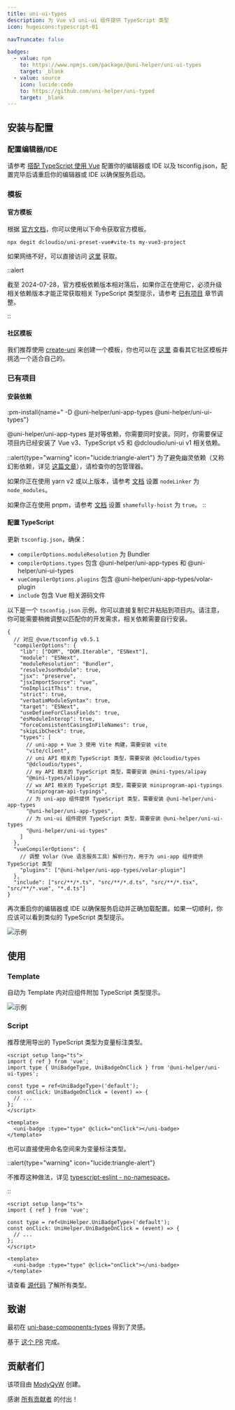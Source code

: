 ```yaml
---
title: uni-ui-types
description: 为 Vue v3 uni-ui 组件提供 TypeScript 类型
icon: hugeicons:typescript-01

navTruncate: false

badges:
  - value: npm
    to: https://www.npmjs.com/package/@uni-helper/uni-ui-types
    target: _blank
  - value: source
    icon: lucide:code
    to: https://github.com/uni-helper/uni-typed
    target: _blank
---
```


## 安装与配置

### 配置编辑器/IDE

请参考 [搭配 TypeScript 使用 Vue](https://cn.vuejs.org/guide/typescript/overview.html) 配置你的编辑器或 IDE 以及 tsconfig.json，配置完毕后请重启你的编辑器或 IDE 以确保服务启动。

### 模板

#### 官方模板

根据 [官方文档](https://uniapp.dcloud.net.cn/quickstart-cli.html)，你可以使用以下命令获取官方模板。

```shell
npx degit dcloudio/uni-preset-vue#vite-ts my-vue3-project
```

如果网络不好，可以直接访问 [这里](https://gitee.com/dcloud/uni-preset-vue/repository/archive/vite-ts.zip) 获取。

::alert

截至 2024-07-28，官方模板依赖版本相对落后，如果你正在使用它，必须升级相关依赖版本才能正常获取相关 TypeScript 类型提示，请参考 [已有项目](#已有项目) 章节调整。

::

#### 社区模板

我们推荐使用 [create-uni](/create-uni) 来创建一个模板，你也可以在 [这里](https://github.com/uni-helper/awesome-uni-app#%E6%A8%A1%E6%9D%BF) 查看其它社区模板并挑选一个适合自己的。

### 已有项目

#### 安装依赖

:pm-install{name=" -D @uni-helper/uni-app-types @uni-helper/uni-ui-types"}

@uni-helper/uni-app-types 是对等依赖，你需要同时安装。同时，你需要保证项目内已经安装了 Vue v3、TypeScript v5 和 @dcloudio/uni-ui v1 相关依赖。

::alert{type="warning" icon="lucide:triangle-alert"}
为了避免幽灵依赖（又称幻影依赖，详见 [这篇文章](https://rushjs.io/zh-cn/pages/advanced/phantom_deps/)），请检查你的包管理器。

如果你正在使用 yarn v2 或以上版本，请参考 [文档](https://yarnpkg.com/configuration/yarnrc/#nodeLinker) 设置 `nodeLinker` 为 `node_modules`。

如果你正在使用 pnpm，请参考 [文档](https://pnpm.io/npmrc#shamefully-hoist) 设置 `shamefully-hoist` 为 `true`。
::

#### 配置 TypeScript

更新 `tsconfig.json`，确保：

- `compilerOptions.moduleResolution` 为 Bundler
- `compilerOptions.types` 包含 @uni-helper/uni-app-types 和 @uni-helper/uni-ui-types
- `vueCompilerOptions.plugins` 包含 @uni-helper/uni-app-types/volar-plugin
- `include` 包含 Vue 相关源码文件

以下是一个 `tsconfig.json` 示例，你可以直接复制它并粘贴到项目内。请注意，你可能需要稍微调整以匹配你的开发需求，相关依赖需要自行安装。

```jsonc [tsconfig.json]
{
  // 对应 @vue/tsconfig v0.5.1
  "compilerOptions": {
    "lib": ["DOM", "DOM.Iterable", "ESNext"],
    "module": "ESNext",
    "moduleResolution": "Bundler",
    "resolveJsonModule": true,
    "jsx": "preserve",
    "jsxImportSource": "vue",
    "noImplicitThis": true,
    "strict": true,
    "verbatimModuleSyntax": true,
    "target": "ESNext",
    "useDefineForClassFields": true,
    "esModuleInterop": true,
    "forceConsistentCasingInFileNames": true,
    "skipLibCheck": true,
    "types": [
      // uni-app + Vue 3 使用 Vite 构建，需要安装 vite
      "vite/client",
      // uni API 相关的 TypeScript 类型，需要安装 @dcloudio/types
      "@dcloudio/types",
      // my API 相关的 TypeScript 类型，需要安装 @mini-types/alipay
      "@mini-types/alipay",
      // wx API 相关的 TypeScript 类型，需要安装 miniprogram-api-typings
      "miniprogram-api-typings",
      // 为 uni-app 组件提供 TypeScript 类型，需要安装 @uni-helper/uni-app-types
      "@uni-helper/uni-app-types",
      // 为 uni-ui 组件提供 TypeScript 类型，需要安装 @uni-helper/uni-ui-types
      "@uni-helper/uni-ui-types"
    ]
  },
  "vueCompilerOptions": {
    // 调整 Volar（Vue 语言服务工具）解析行为，用于为 uni-app 组件提供 TypeScript 类型
    "plugins": ["@uni-helper/uni-app-types/volar-plugin"]
  },
  "include": ["src/**/*.ts", "src/**/*.d.ts", "src/**/*.tsx", "src/**/*.vue", "*.d.ts"]
}
```

再次重启你的编辑器或 IDE 以确保服务启动并正确加载配置。如果一切顺利，你应该可以看到类似的 TypeScript 类型提示。

![示例](/uni-typed/uni-ui-types-example.png)

## 使用

### Template

自动为 Template 内对应组件附加 TypeScript 类型提示。

![示例](/uni-typed/uni-ui-types-example.png)

### Script

推荐使用导出的 TypeScript 类型为变量标注类型。

```vue [index.vue]
<script setup lang="ts">
import { ref } from 'vue';
import type { UniBadgeType, UniBadgeOnClick } from '@uni-helper/uni-ui-types';

const type = ref<UniBadgeType>('default');
const onClick: UniBadgeOnClick = (event) => {
  // ...
};
</script>

<template>
  <uni-badge :type="type" @click="onClick"></uni-badge>
</template>
```

也可以直接使用命名空间来为变量标注类型。

::alert{type="warning" icon="lucide:triangle-alert"}

不推荐这种做法，详见 [typescript-eslint - no-namespace](https://typescript-eslint.io/rules/no-namespace/)。

::

```vue [index.vue]
<script setup lang="ts">
import { ref } from 'vue';

const type = ref<UniHelper.UniBadgeType>('default');
const onClick: UniHelper.UniBadgeOnClick = (event) => {
  // ...
};
</script>

<template>
  <uni-badge :type="type" @click="onClick"></uni-badge>
</template>
```

请查看 [源代码](https://github.com/uni-helper/uni-typed/tree/main/packages/uni-ui-types/src) 了解所有类型。

## 致谢

最初在 [uni-base-components-types](https://github.com/satrong/uni-base-components-types) 得到了灵感。

基于 [这个 PR](https://github.com/satrong/uni-base-components-types/pull/5) 完成。

## 贡献者们

该项目由 [ModyQyW](https://github.com/ModyQyW) 创建。

感谢 [所有贡献者](https://github.com/uni-helper/uni-typed/graphs/contributors) 的付出！
